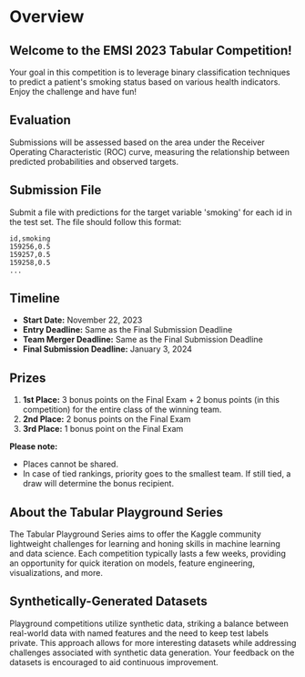 # Overview

## Welcome to the EMSI 2023 Tabular Competition!

Your goal in this competition is to leverage binary classification techniques to predict a patient's smoking status based on various health indicators. Enjoy the challenge and have fun!

## Evaluation

Submissions will be assessed based on the area under the Receiver Operating Characteristic (ROC) curve, measuring the relationship between predicted probabilities and observed targets.

## Submission File

Submit a file with predictions for the target variable 'smoking' for each id in the test set. The file should follow this format:

```csv
id,smoking
159256,0.5
159257,0.5
159258,0.5
...
```

## Timeline

- **Start Date:** November 22, 2023
- **Entry Deadline:** Same as the Final Submission Deadline
- **Team Merger Deadline:** Same as the Final Submission Deadline
- **Final Submission Deadline:** January 3, 2024

## Prizes

1. **1st Place:** 3 bonus points on the Final Exam + 2 bonus points (in this competition) for the entire class of the winning team.
2. **2nd Place:** 2 bonus points on the Final Exam
3. **3rd Place:** 1 bonus point on the Final Exam

**Please note:**
- Places cannot be shared.
- In case of tied rankings, priority goes to the smallest team. If still tied, a draw will determine the bonus recipient.

## About the Tabular Playground Series

The Tabular Playground Series aims to offer the Kaggle community lightweight challenges for learning and honing skills in machine learning and data science. Each competition typically lasts a few weeks, providing an opportunity for quick iteration on models, feature engineering, visualizations, and more.

## Synthetically-Generated Datasets

Playground competitions utilize synthetic data, striking a balance between real-world data with named features and the need to keep test labels private. This approach allows for more interesting datasets while addressing challenges associated with synthetic data generation. Your feedback on the datasets is encouraged to aid continuous improvement.
